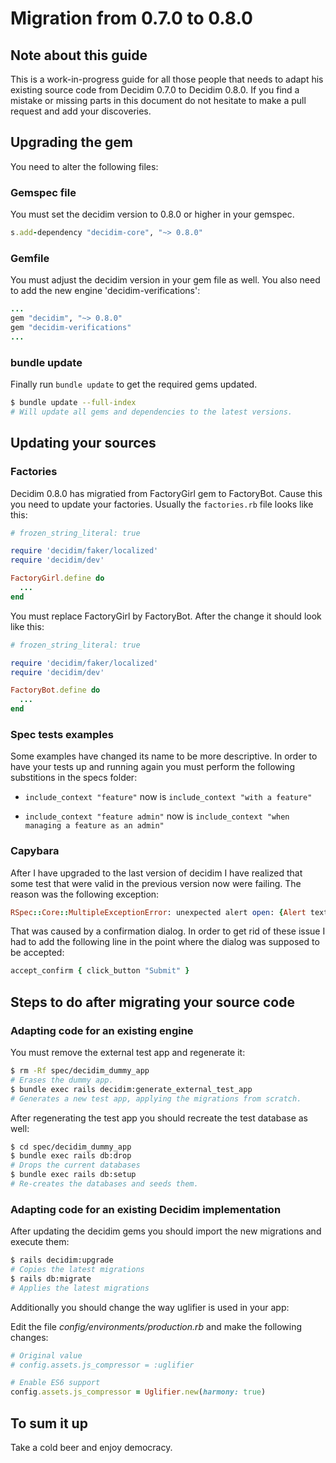 # Migration from 0.7.0 to 0.8.0

## Note about this guide

This is a work-in-progress guide for all those people that needs to adapt his existing source code from Decidim
0.7.0 to Decidim 0.8.0. If you find a mistake or missing parts in this document do not hesitate to make a pull request
and add your discoveries.

## Upgrading the gem

You need to alter the following files:

### Gemspec file

You must set the decidim version to 0.8.0 or higher in your gemspec.

```ruby
s.add-dependency "decidim-core", "~> 0.8.0"
```

### Gemfile

You must adjust the decidim version in your gem file as well. You also need to add the new engine 'decidim-verifications':

```ruby
...
gem "decidim", "~> 0.8.0"
gem "decidim-verifications"
...
```

### bundle update

Finally run `bundle update` to get the required gems updated.

```bash
$ bundle update --full-index
# Will update all gems and dependencies to the latest versions.
```

## Updating your sources

### Factories

Decidim 0.8.0 has migratied from FactoryGirl gem to FactoryBot. Cause this you need to update your factories. Usually the `factories.rb` file looks like this:

```ruby
# frozen_string_literal: true

require 'decidim/faker/localized'
require 'decidim/dev'

FactoryGirl.define do
  ...
end
```

You must replace FactoryGirl by FactoryBot. After the change it should look like this:

```ruby
# frozen_string_literal: true

require 'decidim/faker/localized'
require 'decidim/dev'

FactoryBot.define do
  ...
end
```

### Spec tests examples

Some examples have changed its name to be more descriptive. In order to have your tests up and running again you must perform the following substitions in the specs folder:

* `include_context "feature"` now is `include_context "with a feature"`

* `include_context "feature admin"` now is `include_context "when managing a feature as an admin"`

### Capybara

After I have upgraded to the last version of decidim I have realized that some test that were valid in the previous version now were failing. The reason was the following exception:

```ruby
RSpec::Core::MultipleExceptionError: unexpected alert open: {Alert text : Are you sure?}
```

That was caused by a confirmation dialog. In order to get rid of these issue I had to add the following line in the point
where the dialog was supposed to be accepted:

```ruby
accept_confirm { click_button "Submit" }
```

## Steps to do after migrating your source code

### Adapting code for an existing engine

You must remove the external test app and regenerate it:

```bash
$ rm -Rf spec/decidim_dummy_app
# Erases the dummy app.
$ bundle exec rails decidim:generate_external_test_app
# Generates a new test app, applying the migrations from scratch.
```

After regenerating the test app you should recreate the test database as well:

```bash
$ cd spec/decidim_dummy_app
$ bundle exec rails db:drop
# Drops the current databases
$ bundle exec rails db:setup
# Re-creates the databases and seeds them.
```

### Adapting code for an existing Decidim implementation

After updating the decidim gems you should import the new migrations and execute them:

```bash
$ rails decidim:upgrade
# Copies the latest migrations
$ rails db:migrate
# Applies the latest migrations
```

Additionally you should change the way uglifier is used in your app:

Edit the file _config/environments/production.rb_ and make the following changes:

```ruby
# Original value
# config.assets.js_compressor = :uglifier

# Enable ES6 support
config.assets.js_compressor = Uglifier.new(harmony: true)
```

## To sum it up

Take a cold beer and enjoy democracy.
